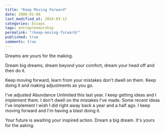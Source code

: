```yaml
---
title: "Keep Moving Forward"
date: 2008-01-06
last_modified_at: 2024-03-12
categories: Essays
tags: entrepreneurship
permalink: "/keep-moving-forward/"
published: true
comments: true
---
```

Dreams are yours for the making.
<!--more-->
Dream big dreams, dream beyond your comfort, dream your head off and then do it.

Keep moving forward, learn from your mistakes don't dwell on them.  Keep doing it and making adjustments as you go.

I've adjusted Abundance Unlimited this last year.  I keep getting ideas and I implement them.  I don't dwell on the mistakes I've made.  Some recent ideas I've implement I wish I did right away back a year and a half ago.  I keep moving forward and I'm having a blast doing it.

Your future is awaiting your inspired action.  Dream a big dream.  It's yours for the asking.